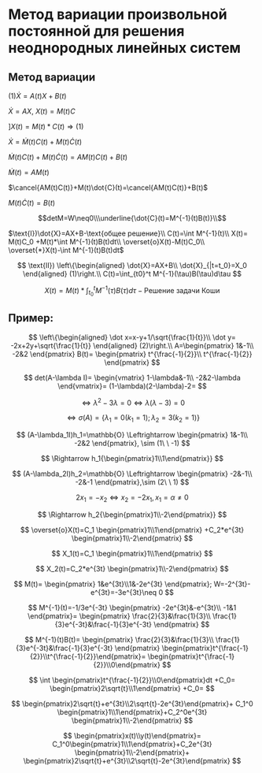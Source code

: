 # Метод вариации произвольной постоянной для решения неоднородных линейных систем

## Метод вариации

$(1) \dot X =A(t)X+B(t)$

$\dot X=AX, \ X(t)=M(t)C$

$]X(t) = M(t)*C(t)\Rightarrow(1)$

$\dot{X}=\dot{M}(t)C(t)+M(t)\dot{C}(t)$

$\dot M(t)C(t)+M(t)\dot C(t)=AM(t)C(t)+B(t)$

$\dot{M}(t)=AM(t)$

$\cancel{AM(t)C(t)}+M(t)\dot{C}(t)=\cancel{AM(t)C(t)}+B(t)$

$M(t)\dot{C}(t)=B(t)$

$$detM=W\neq0\\\underline{\dot{C}(t)=M^{-1}(t)B(t)}\\$$

$\text{I})\dot{X}=AX+B-\text{общее решение}\\
C(t)=\int M^{-1}(t)\\
X(t)= M(t)C_0 +M(t)*\int M^{-1}(t)B(t)dt\\
\overset{o}X(t)-M(t)C_0\\
\overset{*}X(t)-\int M^{-1}(t)B(t)dt$

$$ \text{II})
\left\{\begin{aligned} 
 \dot{X}=AX+B\\
 \dot{X}_{|t=t_0}=X_0
\end{aligned} (1)\right.\\
C(t)=\int_{t0}^t M^{-1}(\tau)B(\tau)d\tau
$$

$$
X(t)=M(t)*\int_{t_0}^tM^{-1}(\tau)B(\tau)d\tau -\text{Решение задачи Коши}
$$

## Пример:

$$
\left\{\begin{aligned} 
 \dot x=x-y+1/\sqrt{\frac{1}{t}}\\
 \dot y= -2x+2y+\sqrt{\frac{1}{t}}
 \end{aligned} (2)\right.\\
A=\begin{pmatrix}
   1&-1\\
   -2&2 
\end{pmatrix}
B(t)= \begin{pmatrix}
    t^{\frac{-1}{2}}\\
    t^{\frac{-1}{2}}
\end{pmatrix}
$$

$$
det(A-\lambda I)=
\begin{vmatrix}
    1-\lambda&-1\\
    -2&2-\lambda
\end{vmatrix}=
(1-\lambda)(2-\lambda)-2=
$$

$$\Leftrightarrow \lambda^2-3\lambda=0 \Leftrightarrow\lambda(\lambda -3)=0$$

$$
\Leftrightarrow \sigma(A)=\{\lambda_1=0(k_1=1);\lambda_2=3(k_2=1)\}
$$

$$
(A-\lambda_1I)h_1=\mathbb{O} \Leftrightarrow 
\begin{pmatrix}
    1&-1\\
    -2&2
\end{pmatrix},
\sim (1\ \ -1)
$$

$$
\Rightarrow h_1{\begin{pmatrix}1\\1\end{pmatrix}}
$$

$$
(A-\lambda_2I)h_2=\mathbb{O} \Leftrightarrow 
\begin{pmatrix}
    -2&-1\\
    -2&-1
\end{pmatrix},\sim (2\ \ 1)
$$

$$
2x_1=-x_2\Leftrightarrow x_2=-2x_1,x_1=\alpha\neq 0 
$$

$$
\Rightarrow h_2{\begin{pmatrix}1\\-2\end{pmatrix}}
$$

$$
\overset{o}X(t)=C_1
\begin{pmatrix}1\\1\end{pmatrix}
+C_2*e^{3t}
\begin{pmatrix}1\\-2\end{pmatrix}
$$

$$
X_1(t)=C_1
\begin{pmatrix}1\\1\end{pmatrix}
$$

$$
X_2(t)=C_2*e^{3t}
\begin{pmatrix}1\\-2\end{pmatrix}
$$

$$
M(t)=
\begin{pmatrix}
    1&e^{3t}\\1&-2e^{3t}
\end{pmatrix};
W=-2^{3t}-e^{3t}=-3e^{3t}\neq 0
$$

$$
M^{-1}(t)=-1/3e^{-3t}
\begin{pmatrix}
    -2e^{3t}&-e^{3t}\\
    -1&1
\end{pmatrix}=
\begin{pmatrix}
    \frac{2}{3}&\frac{1}{3}\\
    \frac{1}{3}e^{-3t}&\frac{-1}{3}e^{-3t}
\end{pmatrix}
$$

$$
M^{-1}(t)B(t)=
\begin{pmatrix}
    \frac{2}{3}&\frac{1}{3}\\
    \frac{1}{3}e^{-3t}&\frac{-1}{3}e^{-3t}
\end{pmatrix}
\begin{pmatrix}t^{\frac{-1}{2}}\\t^{\frac{-1}{2}}\end{pmatrix}=
\begin{pmatrix}t^{\frac{-1}{2}}\\0\end{pmatrix}
$$

$$
\int 
\begin{pmatrix}t^{\frac{-1}{2}}\\0\end{pmatrix}dt
+C_0= 
\begin{pmatrix}2\sqrt{t}\\1\end{pmatrix}
+C_0=
$$

$$
\begin{pmatrix}2\sqrt{t}+e^{3t}\\2\sqrt{t}-2e^{3t}\end{pmatrix}+
C_1^0
\begin{pmatrix}1\\1\end{pmatrix}+C_2^0e^{3t}
\begin{pmatrix}1\\-2\end{pmatrix}
$$

$$
\begin{pmatrix}x(t)\\y(t)\end{pmatrix}=
C_1^0\begin{pmatrix}1\\1\end{pmatrix}+C_2e^{3t}
\begin{pmatrix}1\\-2\end{pmatrix}+
\begin{pmatrix}2\sqrt{t}+e^{3t}\\2\sqrt{t}-2e^{3t}\end{pmatrix}
$$

